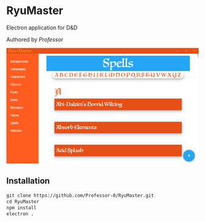 # RyuMaster
Electron application for D&amp;D

Authored by _Professor_

![Screenshot of app](https://github.com/Professor-0/RyuMaster/blob/master/app/imgs/RyuMaster.png "Example Screenshot")

## Installation

```shell script
git clone https://github.com/Professor-0/RyuMaster.git
cd RyuMaster
npm install
electron .
```
